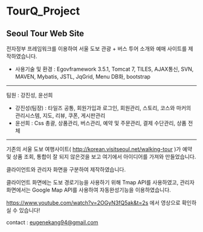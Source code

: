 # TourQ_Project

## Seoul Tour Web Site



전자정부 프레임워크를 이용하여 서울 도보 관광 + 버스 투어 소개와 예매 사이트를 제작하였습니다.
* 사용기술 및 환경 : Egovframework 3.5.1, Tomcat 7, TILES, AJAX통신, SVN, MAVEN, Mybatis, JSTL, JqGrid, Menu DB화, bootstrap

-----

팀원 : 강진성, 윤선희

* 강진성(팀장) :  타일즈 공통, 회원가입과 로그인, 회원관리, 스토리, 코스와 마커의 관리시스템, 지도, 리뷰, 쿠폰, 게시판관리
* 윤선희 : Css 총괄, 상품관리, 버스관리, 예약 및 주문관리, 결제 수단관리, 상품 전체

-----



기존의 서울 도보 여행사이트( http://korean.visitseoul.net/walking-tour )가 예약 및 상품 조회, 통합이 잘 되지 않은것을 보고 여기에서 아이디어를 가져와 만들었습니다.

클라이언트와 관리자 화면을 구분하여 제작하였습니다.

클라이언트 화면에는 도보 경로기능을 사용하기 위해 Tmap API를 사용하였고, 관리자 화면에서는 Google Map API를 사용하여 자동완성기능을 이용하였습니다.



https://www.youtube.com/watch?v=2OGyN3fQ5ak&t=2s 에서 영상으로 확인하실 수 있습니다!

contact : eugenekang94@gmail.com
